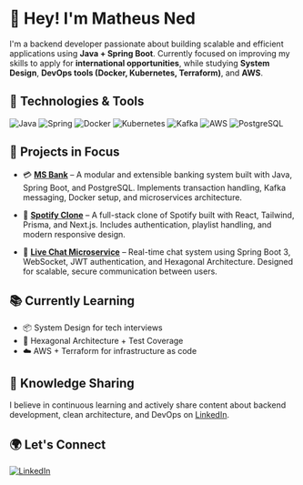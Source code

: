 # 👋 Hey! I'm Matheus Ned

I'm a backend developer passionate about building scalable and efficient applications using **Java + Spring Boot**. Currently focused on improving my skills to apply for **international opportunities**, while studying **System Design**, **DevOps tools (Docker, Kubernetes, Terraform)**, and **AWS**.

## 🚀 Technologies & Tools
![Java](https://img.shields.io/badge/Java-ED8B00?style=for-the-badge&logo=java&logoColor=white)
![Spring](https://img.shields.io/badge/Spring-6DB33F?style=for-the-badge&logo=spring&logoColor=white)
![Docker](https://img.shields.io/badge/Docker-2496ED?style=for-the-badge&logo=docker&logoColor=white)
![Kubernetes](https://img.shields.io/badge/Kubernetes-326CE5?style=for-the-badge&logo=kubernetes&logoColor=white)
![Kafka](https://img.shields.io/badge/Kafka-000000?style=for-the-badge&logo=apachekafka&logoColor=white)
![AWS](https://img.shields.io/badge/AWS-232F3E?style=for-the-badge&logo=amazonaws&logoColor=white)
![PostgreSQL](https://img.shields.io/badge/PostgreSQL-336791?style=for-the-badge&logo=postgresql&logoColor=white)

## 📌 Projects in Focus
- 💳 **[MS Bank](https://github.com/matheusned15/ms-bank)** – A modular and extensible banking system built with Java, Spring Boot, and PostgreSQL. Implements transaction handling, Kafka messaging, Docker setup, and microservices architecture.

- 🎵 **[Spotify Clone](https://github.com/matheusned15/SpotifyClone)** – A full-stack clone of Spotify built with React, Tailwind, Prisma, and Next.js. Includes authentication, playlist handling, and modern responsive design.

- 💬 **[Live Chat Microservice](https://github.com/matheusned15/livechatms)** – Real-time chat system using Spring Boot 3, WebSocket, JWT authentication, and Hexagonal Architecture. Designed for scalable, secure communication between users.

## 📚 Currently Learning
- 📦 System Design for tech interviews
- 🧪 Hexagonal Architecture + Test Coverage
- ☁️ AWS + Terraform for infrastructure as code

## 🧠 Knowledge Sharing
I believe in continuous learning and actively share content about backend development, clean architecture, and DevOps on [LinkedIn](https://www.linkedin.com/in/matheusned/).

## 🌍 Let's Connect
[![LinkedIn](https://img.shields.io/badge/-LinkedIn-0A66C2?style=for-the-badge&logo=Linkedin&logoColor=white)](https://www.linkedin.com/in/matheusned/)
